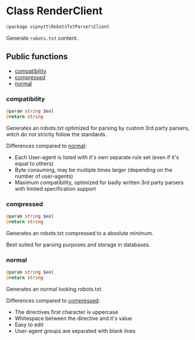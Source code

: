 # Class RenderClient
```php
@package vipnytt\RobotsTxtParser\Client
```

Generate `robots.txt` content.

## Public functions
- [compatibility](#compatibility)
- [compressed](#compressed)
- [normal](#normal)

### compatibility
```php
@param string $eol
@return string
```
Generates an robots.txt optimized for parsing by custom 3rd party parsers, witch do not strictly follow the standards.

Differences compared to [normal](#normal):
- Each User-agent is listed with it's own separate rule set (even if it's equal to others)
- Byte consuming, may be multiple times larger (depending on the number of user-agents)
- Maximum compatibility, optimized for badly written 3rd party parsers with limited specification support

### compressed
```php
@param string $eol
@return string
```
Generates an robots.txt compressed to a absolute minimum.

Best suited for parsing purposes and storage in databases.

### normal
```php
@param string $eol
@return string
```
Generates an normal looking robots.txt.

Differences compared to [compressed](#compressed):
- The directives first character is uppercase
- Whitespace between the directive and it's value
- Easy to edit
- User-agent groups are separated with blank lines
